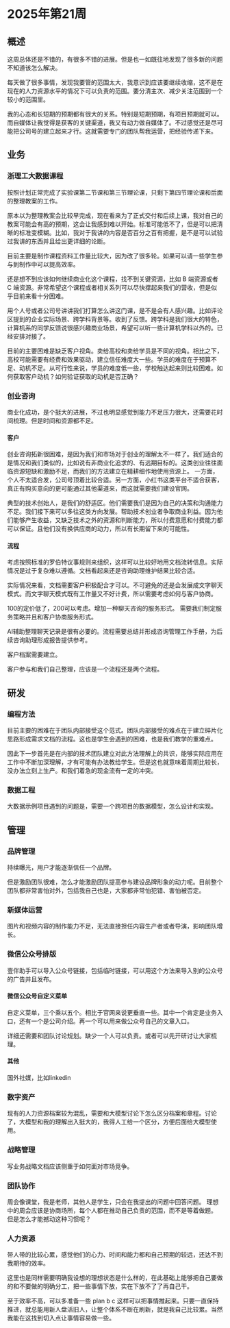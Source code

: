 # 2025年第21周

## 概述

这周总体还是不错的，有很多不错的进展。但是也一如既往地发现了很多新的问题不知道该怎么解决。

每天做了很多事情，发现我要管的范围太大，我意识到应该要继续收缩，这不是在现在的人力资源水平的情况下可以负责的范围。要分清主次、减少关注范围到一个较小的范围里。

我的心态和长短期的预期都有很大的关系。特别是短期预期，有项目预期就可以。而自媒体让我觉得是获客的关键渠道，我又有动力做自媒体了。不过感觉还是尽可能把公司号的建立起来才行。这就需要专门的团队帮我运营，把经验传递下来。

## 业务

### 浙理工大数据课程

按照计划正常完成了实验课第二节课和第三节理论课，只剩下第四节理论课和后面的整理教案的工作。

原本以为整理教案会比较早完成，现在看来为了正式交付和后续上课，我对自己的教案可能会有高的预期，这会让我感到难以开始。标准可能低不了，但是可以把清晰的标准变模糊。比如，我对于我讲的内容是否百分之百有把握，是不是可以试验过我讲的东西并且给出更详细的论断。

目前主要是制作课程资料工作量比较大，因为改了很多轮。如果可以请一些学生参与到制作中可以提高效率。

还是想不到应该如何继续商业化这个课程，找不到关键资源，比如 B 端资源或者 C 端资源。非常希望这个课程或者相关系列可以尽快撑起来我们的营收，但是似乎目前来看十分困难。


用个人号或者公司号讲讲我们打算怎么讲这门课，是不是会有人感兴趣。比如评论区提到的企业实际场景、跨学科背景等。收到了反馈。跨学科是我们很大的特色，计算机系的同学反馈说很感兴趣商业场景，希望可以听一些计算机学科以外的。已经安排对接了。

目前的主要困难是缺乏客户视角。卖给高校和卖给学员是不同的视角。相比之下，高校可能需要有经费和效果驱动，建立信任难度大一些。学员的难度在于预算不足、动机不足。从可行性来说，学员的难度低一些，学校触达起来则比较困难。如何获取客户动机？如何验证获取的动机是否正确？


### 创业咨询

商业化成功，是个挺大的进展，不过也明显感觉到能力不足压力很大，还需要花时间梳理。但是时间和资源都不足。

#### 客户

创业咨询拓新很困难，是因为我们和市场对于创业的理解太不一样了。我们适合的是情况和我们类似的，比如说有非商业化追求的、有远期目标的。这类创业往往面临资源短缺和激励不足，而我们的方法建立在精耕细作地使用资源上。
一方面，个人不太适合发，公司号顶着比较合适。另一方面，小红书这类平台不适合获客，真正有购买意向的更可能通过其他渠道来，而这就需要我们建设官网。

典型的技术创始人，是我们的舒适区。他们需要我们是因为自己的决策和沟通能力不足。我们接下来可以多往这类方向发展。帮助技术创业者争取商业利益。因为他们能够产生收益，又缺乏技术之外的资源和判断能力，所以付费意愿和付费能力都可以保证。且他们没有换供应商的动力，所以有长期留下来的可能性。

#### 流程

考虑按照标准的罗伯特议事规则来组织，这样可以比较好地用文档流转信息。实际情况是过于复杂难以遵循。文档看起来还是咨询助理维护结果比较合适。

实际情况来看，文档需要客户积极配合才可以。不可避免的还是会发展成文字聊天模式。而文字聊天模式既有工作量又不好计费，所以需要考虑如何与客户协商。

100的定价低了，200可以考虑。增加一种聊天咨询的服务形式。
需要我们制定服务策略并且和客户协商服务形式。

AI辅助整理聊天记录是很有必要的。流程需要总结并形成咨询管理工作手册，为后续咨询助理形成报告提供参考。

客户档案需要建立。

客户参与和我们自己整理，应该是一个流程还是两个流程。


## 研发

### 编程方法

目前主要的困难在于团队内部接受这个范式。团队内部接受的难点在于建立碎片化思路形成需求文档的流程。这也是学生会遇到的困难，也是我们教学的重难点。

因此下一步首先是在内部的技术团队建立对此方法理解上的共识，能够实际应用在工作中不断加深理解，才有可能有办法教给学生。但是这也就意味着周期比较长，没办法立刻上生产。和我们着急的现金流有一定的冲突。


### 数据工程

大数据示例项目遇到的问题是，需要一个跨项目的数据模型，怎么设计和实现。


## 管理

### 品牌管理

持续曝光，用户才能逐渐信任一个品牌。

但是激励团队很难，怎么才能激励团队提高参与建设品牌形象的动力呢。目前整个团队都非常害怕对外，包括我自己也是，大家都非常怕犯错、害怕被否定。

### 新媒体运营

图片和视频内容的制作能力不足，无法直接担任内容生产者或者导演，影响团队增长。

### 微信公众号排版

壹伴助手可以导入公众号链接，包括临时链接，可以用这个方法来导入别的公众号的广告并且发布。


#### 微信公众号自定义菜单

自定义菜单，三个乘以五个。相比于官网来说更垂直一些。其中一个肯定是业务入口，还有一个是公司介绍。再一个可以用来做公众号自己的文章入口。

详细还需要和团队讨论规划。缺少一个人可以负责。或者可以先开研讨让大家梳理。

#### 其他

国外社媒，比如linkedin


### 数字资产

现有的人力资源档案较为混乱，需要和大模型讨论下怎么区分档案和章程。讨论了，大模型和我的理解出入挺大的，我得人工给一个区分，方便后面给大模型使用。


### 战略管理

写业务战略文档应该侧重于如何面对市场竞争。


### 团队协作

周会像课堂，我是老师，其他人是学生，只会在我提出的问题中回答问题。
理想中的周会应该是协商场所，每个人都在推动自己负责的范围，而不是等着做题。
但是怎么才能撼动这种习惯呢？

### 人力资源

带人带的比较心累，感觉他们的心力、时间和能力都和自己预期的较远，还达不到我期待的效率。

这里也是同样需要明确我设想的理想状态是什么样的，在此基础上能够把自己要做的和不要做的明确分工，把一些事情下放，实在下放不了了再自己干。

至于效率不高，可以多准备一些 plan b c 这样可以把事情推起来。只要一直保持推进，就总能用新人盘活旧人，让整个体系不断在刷新，就是我自己比较累。当然我能在这找到切入点让事情容易做一些。